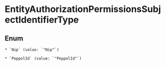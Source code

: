 
# EntityAuthorizationPermissionsSubjectIdentifierType

## Enum


    * `Nip` (value: `"Nip"`)

    * `PeppolId` (value: `"PeppolId"`)



